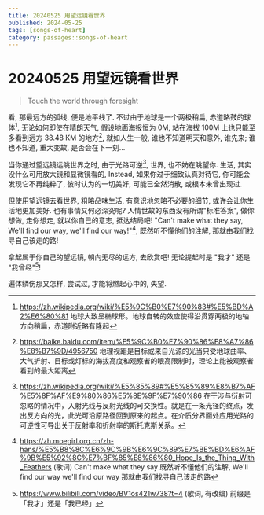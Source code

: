```yaml
---
title: 20240525 用望远镜看世界
published: 2024-05-25
tags: [songs-of-heart]
category: passages::songs-of-heart
---
```


# 20240525 用望远镜看世界

> Touch the world through foresight

看, 那最远方的弧线, 便是地平线了. 不过由于地球是一个两极稍扁, 赤道略鼓的球体[^theShapeOfTheEarth], 无论如何即使在晴朗天气, 假设地面海报恒为 0M, 站在海拔 100M 上也只能至多看到远方 38.48 KM 的地方[^geographicalViewingDistance], 就如人生一般, 谁也不知道明天和意外, 谁先来; 谁也不知道, 重大变故, 是否会在下一刻...

当你通过望远镜远眺世界之时, 由于光路可逆[^ReversibilityOfLight], 世界, 也不妨在眺望你. 生活, 其实没什么可用放大镜和显微镜看的, Instead, 如果你过于细致认真对待它, 你可能会发现它不再纯粹了, 彼时认为的一切美好, 可能已全然消散, 或根本未曾出现过.

但使用望远镜去看世界, 粗略品味生活, 有意识地忽略不必要的细节, 或许会让你生活地更加美好. 也有事情又何必深究呢? 人情世故的东西没有所谓"标准答案", 做你想做, 走你想走, 就以你自己的意志, 抵达结局吧! "Can't make what they say, We'll find our way, we'll find our way!"[^Song_HopeIsTheThingWithFeathers], 既然听不懂他们的注解, 那就由我们找寻自己该走的路!

拿起属于你自己的望远镜, 朝向无尽的远方, 去欣赏吧! 无论提起时是 "我才" 还是 "我曾经"[^BV_BV1os421w738]!

遍体鳞伤那又怎样, 尝试过, 才能将燃起心中的, 失望.

[^theShapeOfTheEarth]: https://zh.wikipedia.org/wiki/%E5%9C%B0%E7%90%83#%E5%BD%A2%E6%80%81 地球大致呈椭球形。地球自转的效应使得沿贯穿两极的地轴方向稍扁，赤道附近略有隆起
[^geographicalViewingDistance]: https://baike.baidu.com/item/%E5%9C%B0%E7%90%86%E8%A7%86%E8%B7%9D/4956750 地理视距是目标或来自光源的光当只受地球曲率、大气折射、目标或灯标的海拔高度和观察者的眼高限制时，理论上能被观察者看到的最大距离
[^ReversibilityOfLight]: https://zh.wikipedia.org/wiki/%E5%85%89#%E5%85%89%E8%B7%AF%E5%8F%AF%E9%80%86%E5%8E%9F%E7%90%86 在干涉与衍射可忽略的情况中，入射光线与反射光线的可交换性。就是在一条光径的终点，发出反方向的光，此光可沿原路径回到原来的起点。在介质分界面处应用光路的可逆性可导出关于反射率和折射率的斯托克斯关系。
[^Song_HopeIsTheThingWithFeathers]:
    https://zh.moegirl.org.cn/zh-hans/%E5%B8%8C%E6%9C%9B%E6%9C%89%E7%BE%BD%E6%AF%9B%E5%92%8C%E7%BF%85%E8%86%80_Hope_Is_the_Thing_With_Feathers (歌词) Can't make what they say 既然听不懂他们的注解,
    We'll find our way we'll find our way 那就由我们找寻自己该走的路

[^BV_BV1os421w738]: https://www.bilibili.com/video/BV1os421w738?t=4 (歌词, 有改编) 前缀是「我才」还是「我已经」
